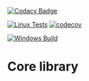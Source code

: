 [![Codacy Badge](https://api.codacy.com/project/badge/Grade/7569ffbb6d894e7a9729d544828c4f77)](https://app.codacy.com/gh/MusicLab-Dev/Core?utm_source=github.com&utm_medium=referral&utm_content=MusicLab-Dev/Core&utm_campaign=Badge_Grade)

[![Linux Tests](https://github.com/MusicLab-Dev/Core/workflows/Linux%20Tests/badge.svg)](https://github.com/MusicLab-Dev/Core/actions?query=workflow%3A%22Linux+Tests%22) [![codecov](https://codecov.io/gh/MusicLab-Dev/Core/badge.svg?token=A1X07ATIRC)](https://codecov.io/gh/MusicLab-Dev/Core)

[![Windows Build](https://github.com/MusicLab-Dev/Core/workflows/Windows%20Build/badge.svg)](https://github.com/MusicLab-Dev/Core/actions?query=workflow%3A%22Windows+Build%22)

# Core library
